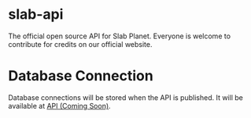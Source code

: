 # slab-api
The official open source API for Slab Planet. Everyone is welcome to contribute for credits on our official website.

# Database Connection

Database connections will be stored when the API is published. It will be available at [API (Coming Soon)](https://api.slabplanet.com).
